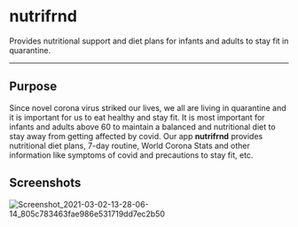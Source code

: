 # nutrifrnd

Provides nutritional support and diet plans for infants and adults to stay fit in quarantine.

---

## Purpose
Since novel corona virus striked our lives, we all are living in quarantine and it is important for us to eat healthy and stay fit. It is most important for infants and adults above 60 to maintain a balanced and nutritional diet to stay away from getting affected by covid. Our app **nutrifrnd** provides nutritional diet plans, 7-day routine, World Corona Stats and other information like symptoms of covid and precautions to stay fit, etc.

## Screenshots
![Screenshot_2021-03-02-13-28-06-14_805c783463fae986e531719dd7ec2b50](https://user-images.githubusercontent.com/53803245/109619155-71b8a280-7b5e-11eb-814b-e0c8ad307302.jpg)
